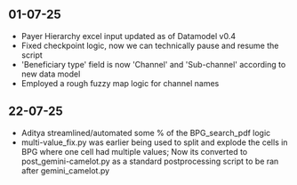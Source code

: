 ## 01-07-25
- Payer Hierarchy excel input updated as of Datamodel v0.4
- Fixed checkpoint logic, now we can technically pause and resume the script
- 'Beneficiary type' field is now 'Channel' and 'Sub-channel' according to new data model
- Employed a rough fuzzy map logic for channel names

## 22-07-25
- Aditya streamlined/automated some % of the BPG_search_pdf logic
- multi-value_fix.py was earlier being used to split and explode the cells in BPG where one cell had multiple values; Now its converted to post_gemini-camelot.py as a standard postprocessing script to be ran after gemini_camelot.py